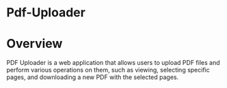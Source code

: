 # Pdf-Uploader

# Overview

PDF Uploader is a web application that allows users to upload PDF files and perform various operations on them, such as viewing, selecting specific pages, and downloading a new PDF with the selected pages.

